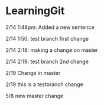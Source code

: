 LearningGit
===========

2/14 1:48pm: Added a new sentence

2/14 1:50: test branch first change

2/14 2:18: making a change on master

2/14 2:19: test branch 2nd change

2/19 Change in master

2/19 this is a testbranch change

5/8 new master change